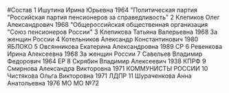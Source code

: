 #Состав
1 Ишутина Ирина Юрьевна 1964 \"Политическая партия \"Российская партия пенсионеров за справедливость\"
2 Клепиков Олег Александрович 1968 \"Общероссийская общественная организация \"Союз пенсионеров России\"
3 Клепикова Татьяна Валерьевна 1968 За женщин России
4 Котельников Александр Константинович 1980 ЯБЛОКО
5 Овсянникова Екатерина Александровна 1989 СР
6 Ревенкова Ирина Алексеевна 1968 За женщин России
7 Савельев Владимир Федорович 1964 ЕР
8 Скрябин Владимир Алексеевич 1938 КПРФ
9 Смирнова Александра Викторовна 1971 КОММУНИСТЫ РОССИИ
10 Чистякова Ольга Викторовна 1971 ЛДПР
11 Шураченкова Анна Анатольевна 1976 МО МО №72
